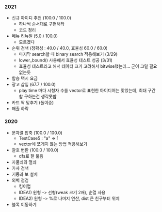 ### 2021
- 신규 아이디 추천 (100.0 / 100.0)
    - 하나씩 순서대로 구현해라
    - 코드 정리 
- 메뉴 리뉴얼 (5.0 / 100.0)
    - 모르겠다 
- 순위 검색 (정확성 : 40.0 / 40.0, 효율성 60.0 / 60.0)   
    - 마지막 search할 때 binary search 적용해보기 (3/29)
    - lower_bound() 사용해서 효율성 테스트 성공 (3/31)
    - 효율성 테스트라고 해서 데이터 크기 고려해서 bitwise했는데... 굳이 그럴 필요 없는듯
- 합승 택시 요금
- 광고 삽입 (67.7 / 100.0)   
    - play time 마다 시청자 수를 vector로 표현한 아이디어는 맞았는데, 최대 구간합 구하는건 생각못함
- 카드 짝 맞추기 (풀이중)
- 매출 하락 

### 2020
- 문자열 압축 (100.0 / 100.0)
    - TestCase5 : "a" => 1
    - vector에 쪼개지 않는 방법 적용해보기
- 괄호 변환 (100.0 / 100.0)   
    - dfs로 잘 풀음
- 자물쇠와 열쇠
- 가사 검색
- 기둥과 보 설치
- 외벽 점검
    - 킹어렵
    - IDEA1) 원형 -> 선형(weak 크기 2배), 순열 사용
    - IDEA2) 원형 -> %로 나머지 연산, dist 큰 친구부터 위치
- 블록 이동하기

